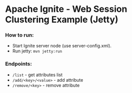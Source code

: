 # Apache Ignite - Web Session Clustering Example (Jetty)

### How to run:

* Start Ignite server node (use server-config.xml).
* Run jetty: ```mvn jetty:run ```

### Endpoints:

* `/list` - get attributes list
* `/add/<key>/<value>` - add attribute
* `/remove/<key>` - remove attribute 